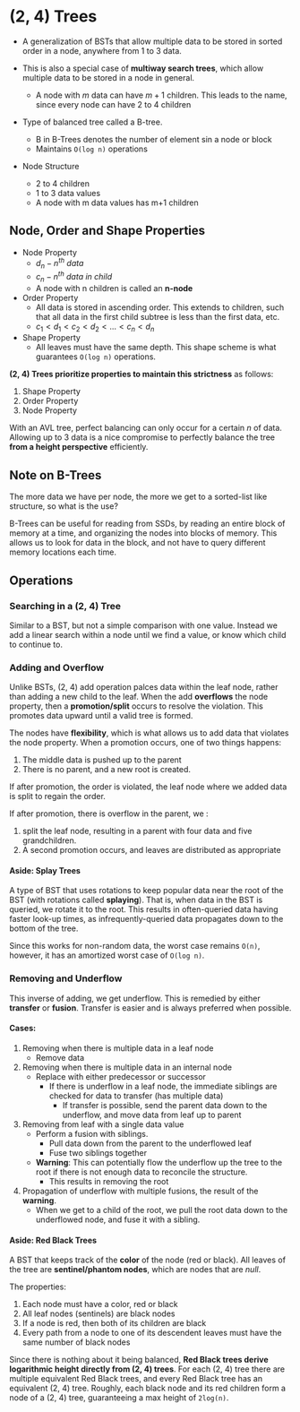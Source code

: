 # (2, 4) Trees
* A generalization of BSTs that allow multiple data to be stored in sorted order in a node, anywhere from 1 to 3 data.
* This is also a special case of **multiway search trees**, which allow multiple data to be stored in a node in general.
    * A node with $m$ data can have $m+1$ children. This leads to the name, since every node can have 2 to 4 children

* Type of balanced tree called a B-tree. 
    * B in B-Trees denotes the number of element sin a node or block
    * Maintains `O(log n)` operations
* Node Structure
    * 2 to 4 children
    * 1 to 3 data values
    * A node with m data values has m+1 children

## Node, Order and Shape Properties
* Node Property
    * $d_n - n^{th} \ data$
    * $c_n - n^{th} \ data \ in \ child$
    * A node with n children is called an **n-node**
* Order Property
    * All data is stored in ascending order. This extends to children, such that all data in the first child subtree is less than the 
    first data, etc.
    * $c_1 < d_1 < c_2 < d_2 < ... < c_n < d_n$
* Shape Property
    * All leaves must have the same depth. This shape scheme is what guarantees `O(log n)` operations.

**(2, 4) Trees prioritize properties to maintain this strictness** as follows:
1. Shape Property
2. Order Property
3. Node Property

With an AVL tree, perfect balancing can only occur for a certain $n$ of data. Allowing up to 3 data is a nice compromise to perfectly 
balance the tree **from a height perspective** efficiently.

## Note on B-Trees
The more data we have per node, the more we get to a sorted-list like structure, so what is the use? 

B-Trees can be useful for reading from SSDs, by reading an entire block of memory at a time, and organizing the nodes into blocks of 
memory. This allows us to look for data in the block, and not have to query different memory locations each time.

## Operations
### Searching in a (2, 4) Tree
Similar to a BST, but not a simple comparison with one value. Instead we add a linear search within a node until we find a value, or 
know which child to continue to.

### Adding and Overflow
Unlike BSTs, (2, 4) add operation palces data within the leaf node, rather than adding a new child to the leaf. When the add **overflows**
the node property, then a **promotion/split** occurs to resolve the violation. This promotes data upward until a valid tree is formed.

The nodes have **flexibility**, which is what allows us to add data that violates the node property. When a promotion occurs, one of two
things happens:
1. The middle data is pushed up to the parent
2. There is no parent, and a new root is created.

If after promotion, the order is violated, the leaf node where we added data is split to regain the order.

If after promotion, there is overflow in the parent, we :
1. split the leaf node, resulting in a parent with four data and five grandchildren.
2. A second promotion occurs, and leaves are distributed as appropriate

#### Aside: Splay Trees
A type of BST that uses rotations to keep popular data near the root of the BST (with rotations called **splaying**). That is, when data
in the BST is queried, we rotate it to the root. This results in often-queried data having faster look-up times, as infrequently-queried
data propagates down to the bottom of the tree.

Since this works for non-random data, the worst case remains `O(n)`, however, it has an amortized worst case of `O(log n)`.

### Removing and Underflow
This inverse of adding, we get underflow. This is remedied by either **transfer** or **fusion**. Transfer is easier and is always preferred
when possible.

#### Cases:
1. Removing when there is multiple data in a leaf node 
    * Remove data
2. Removing when there is multiple data in an internal node
    * Replace with either predecessor or successor
        * If there is underflow in a leaf node, the immediate siblings are checked for data to transfer (has multiple data)
            * If transfer is possible, send the parent data down to the underflow, and move data from leaf up to parent
3. Removing from leaf with a single data value
    * Perform a fusion with siblings.
        * Pull data down from the parent to the underflowed leaf
        * Fuse two siblings together
    * **Warning**: This can potentially flow the underflow up the tree to the root if there is not enough data to reconcile the structure.
        * This results in removing the root
4. Propagation of underflow with multiple fusions, the result of the **warning**.
    * When we get to a child of the root, we pull the root data down to the underflowed node, and fuse it with a sibling.

#### Aside: Red Black Trees
A BST that keeps track of the **color** of the node (red or black). All leaves of the tree are **sentinel/phantom nodes**,
which are nodes that are *null*.

The properties:
1. Each node must have a color, red or black
2. All leaf nodes (sentinels) are black nodes
3. If a node is red, then both of its children are black
4. Every path from a node to one of its descendent leaves must have the same number of black nodes

Since there is nothing about it being balanced, **Red Black trees derive logarithmic height directly from (2, 4) trees**.
For each (2, 4) tree there are multiple equivalent Red Black trees, and every Red Black tree has an equivalent (2, 4)
tree. Roughly, each black node and its red children form a node of a (2, 4) tree, guaranteeing a max height of `2log(n)`.
